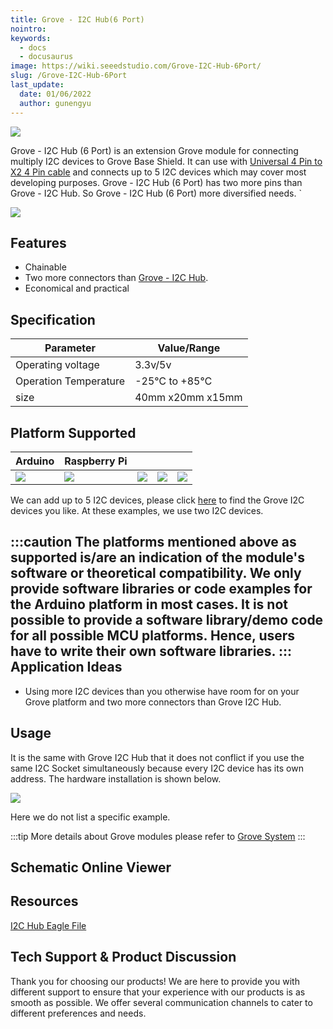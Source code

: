 ```yaml
---
title: Grove - I2C Hub(6 Port)
nointro:
keywords:
  - docs
  - docusaurus
image: https://wiki.seeedstudio.com/Grove-I2C-Hub-6Port/
slug: /Grove-I2C-Hub-6Port
last_update:
  date: 01/06/2022
  author: gunengyu
---
```


![](https://files.seeedstudio.com/products/103020272/img/grove-i2c-hub-6-port-preview.jpg)

Grove - I2C Hub (6 Port) is an extension Grove module for connecting multiply I2C devices to Grove Base Shield. It can use with [Universal 4 Pin to X2 4 Pin cable](https://www.seeedstudio.com/depot/universal-4-pin-to-x2-4-pin-cable-5-pcs-pack-p-847.html?cPath=178_179) and connects up to 5 I2C devices which may cover most developing purposes. Grove - I2C Hub (6 Port) has two more pins than Grove - I2C Hub. So Grove - I2C Hub (6 Port) more diversified needs.
`

<p style={{textAlign: 'center'}}><a href="https://www.seeedstudio.com/Grove-I2C-Hub-6-Port-p-4349.html" target="_blank"><img src="https://files.seeedstudio.com/wiki/wiki_english/docs/images/get_one_now_small.png" width={200} height={38} border={0} /></a></p>

## Features

- Chainable
- Two more connectors than [Grove - I2C Hub](https://www.seeedstudio.com/Grove-I2C-Hub.html).
- Economical and practical

## Specification
  
|Parameter|Value/Range|
|---|---|
|Operating voltage|3.3v/5v|
|Operation Temperature|-25℃ to +85℃|
| size|40mm x20mm x15mm|

## Platform Supported

| Arduino                                                                                             | Raspberry Pi                                                                                             |                                                                                                 |                                                                                                          |                                                                                                    |
|-----------------------------------------------------------------------------------------------------|----------------------------------------------------------------------------------------------------------|-------------------------------------------------------------------------------------------------|---------------------------------------------------------------------------------------------------|----------------------------------------------------------------------------------------------------|
| ![](https://files.seeedstudio.com/wiki/wiki_english/docs/images/arduino_logo.jpg) | ![](https://files.seeedstudio.com/wiki/wiki_english/docs/images/raspberry_pi_logo_n.jpg) | ![](https://files.seeedstudio.com/wiki/wiki_english/docs/images/bbg_logo_n.jpg) | ![](https://files.seeedstudio.com/wiki/wiki_english/docs/images/wio_logo_n.jpg) | ![](https://files.seeedstudio.com/wiki/wiki_english/docs/images/linkit_logo_n.jpg) |

We can add up to 5 I2C devices, please click [here](https://www.seeedstudio.com/catalogsearch/result/?q=i2c) to find the Grove I2C devices you like.
At these examples, we use two I2C devices.

:::caution
    The platforms mentioned above as supported is/are an indication of the module's software or theoretical compatibility. We only provide software libraries or code examples for the Arduino platform in most cases. It is not possible to provide a software library/demo code for all possible MCU platforms. Hence, users have to write their own software libraries.
:::
Application Ideas
-----------------

- Using more I2C devices than you otherwise have room for on your Grove platform and two more connectors than Grove I2C Hub.

Usage
-----

It is the same with Grove I2C Hub that it does not conflict if you use the same I2C Socket simultaneously because every I2C device has its own address. The hardware installation is shown below.

![](https://files.seeedstudio.com/products/103020272/img/hardware.jpg)

Here we do not list a specific example.

:::tip
    More details about Grove modules please refer to [Grove System](https://wiki.seeedstudio.com/Grove_System/)
:::

## Schematic Online Viewer

<div className="altium-ecad-viewer" data-project-src="https://files.seeedstudio.com/wiki/Grove-I2C_Hub/res/I2C_Hub_Eagle_File.zip" style={{borderRadius: '0px 0px 4px 4px', height: 500, borderStyle: 'solid', borderWidth: 1, borderColor: 'rgb(241, 241, 241)', overflow: 'hidden', maxWidth: 1280, maxHeight: 700, boxSizing: 'border-box'}}>
</div>

Resources
---------

[I2C Hub Eagle File](https://files.seeedstudio.com/wiki/Grove-I2C_Hub/res/I2C_Hub_Eagle_File.zip)

<!-- This Markdown file was created from https://www.seeedstudio.com/wiki/Grove_-_I2C_Hub -->

## Tech Support & Product Discussion

Thank you for choosing our products! We are here to provide you with different support to ensure that your experience with our products is as smooth as possible. We offer several communication channels to cater to different preferences and needs.

<div class="button_tech_support_container">
<a href="https://forum.seeedstudio.com/" class="button_forum"></a> 
<a href="https://www.seeedstudio.com/contacts" class="button_email"></a>
</div>

<div class="button_tech_support_container">
<a href="https://discord.gg/eWkprNDMU7" class="button_discord"></a> 
<a href="https://github.com/Seeed-Studio/wiki-documents/discussions/69" class="button_discussion"></a>
</div>
